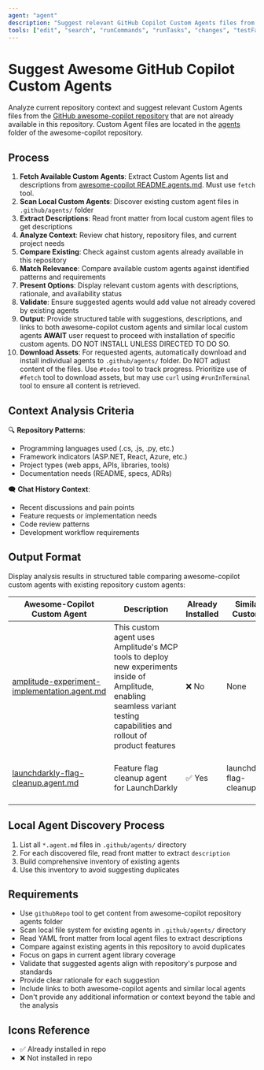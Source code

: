 ```yaml
---
agent: "agent"
description: "Suggest relevant GitHub Copilot Custom Agents files from the awesome-copilot repository based on current repository context and chat history, avoiding duplicates with existing custom agents in this repository."
tools: ["edit", "search", "runCommands", "runTasks", "changes", "testFailure", "openSimpleBrowser", "fetch", "githubRepo", "todos"]
---
```


# Suggest Awesome GitHub Copilot Custom Agents

Analyze current repository context and suggest relevant Custom Agents files from the [GitHub awesome-copilot repository](https://github.com/github/awesome-copilot/blob/main/docs/README.agents.md) that are not already available in this repository. Custom Agent files are located in the [agents](https://github.com/github/awesome-copilot/tree/main/agents) folder of the awesome-copilot repository.

## Process

1. **Fetch Available Custom Agents**: Extract Custom Agents list and descriptions from [awesome-copilot README.agents.md](https://github.com/github/awesome-copilot/blob/main/docs/README.agents.md). Must use `fetch` tool.
2. **Scan Local Custom Agents**: Discover existing custom agent files in `.github/agents/` folder
3. **Extract Descriptions**: Read front matter from local custom agent files to get descriptions
4. **Analyze Context**: Review chat history, repository files, and current project needs
5. **Compare Existing**: Check against custom agents already available in this repository
6. **Match Relevance**: Compare available custom agents against identified patterns and requirements
7. **Present Options**: Display relevant custom agents with descriptions, rationale, and availability status
8. **Validate**: Ensure suggested agents would add value not already covered by existing agents
9. **Output**: Provide structured table with suggestions, descriptions, and links to both awesome-copilot custom agents and similar local custom agents
   **AWAIT** user request to proceed with installation of specific custom agents. DO NOT INSTALL UNLESS DIRECTED TO DO SO.
10. **Download Assets**: For requested agents, automatically download and install individual agents to `.github/agents/` folder. Do NOT adjust content of the files. Use `#todos` tool to track progress. Prioritize use of `#fetch` tool to download assets, but may use `curl` using `#runInTerminal` tool to ensure all content is retrieved.

## Context Analysis Criteria

🔍 **Repository Patterns**:

- Programming languages used (.cs, .js, .py, etc.)
- Framework indicators (ASP.NET, React, Azure, etc.)
- Project types (web apps, APIs, libraries, tools)
- Documentation needs (README, specs, ADRs)

🗨️ **Chat History Context**:

- Recent discussions and pain points
- Feature requests or implementation needs
- Code review patterns
- Development workflow requirements

## Output Format

Display analysis results in structured table comparing awesome-copilot custom agents with existing repository custom agents:

| Awesome-Copilot Custom Agent                                                                                                                            | Description                                                                                                                                                                | Already Installed | Similar Local Custom Agent         | Suggestion Rationale                                          |
| ------------------------------------------------------------------------------------------------------------------------------------------------------- | -------------------------------------------------------------------------------------------------------------------------------------------------------------------------- | ----------------- | ---------------------------------- | ------------------------------------------------------------- |
| [amplitude-experiment-implementation.agent.md](https://github.com/github/awesome-copilot/blob/main/agents/amplitude-experiment-implementation.agent.md) | This custom agent uses Amplitude's MCP tools to deploy new experiments inside of Amplitude, enabling seamless variant testing capabilities and rollout of product features | ❌ No             | None                               | Would enhance experimentation capabilities within the product |
| [launchdarkly-flag-cleanup.agent.md](https://github.com/github/awesome-copilot/blob/main/agents/launchdarkly-flag-cleanup.agent.md)                     | Feature flag cleanup agent for LaunchDarkly                                                                                                                                | ✅ Yes            | launchdarkly-flag-cleanup.agent.md | Already covered by existing LaunchDarkly custom agents        |

## Local Agent Discovery Process

1. List all `*.agent.md` files in `.github/agents/` directory
2. For each discovered file, read front matter to extract `description`
3. Build comprehensive inventory of existing agents
4. Use this inventory to avoid suggesting duplicates

## Requirements

- Use `githubRepo` tool to get content from awesome-copilot repository agents folder
- Scan local file system for existing agents in `.github/agents/` directory
- Read YAML front matter from local agent files to extract descriptions
- Compare against existing agents in this repository to avoid duplicates
- Focus on gaps in current agent library coverage
- Validate that suggested agents align with repository's purpose and standards
- Provide clear rationale for each suggestion
- Include links to both awesome-copilot agents and similar local agents
- Don't provide any additional information or context beyond the table and the analysis

## Icons Reference

- ✅ Already installed in repo
- ❌ Not installed in repo
